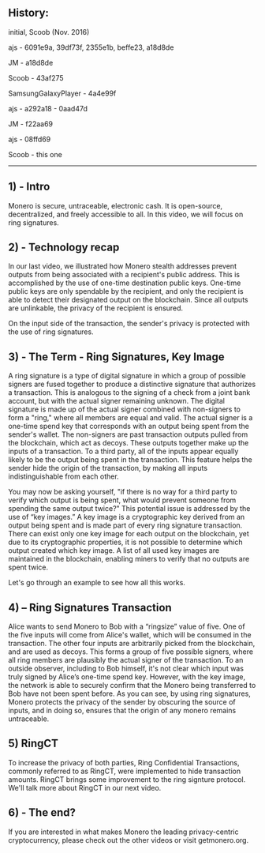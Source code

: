 ## History:
initial, Scoob (Nov. 2016)

ajs - 6091e9a, 39df73f, 2355e1b, beffe23, a18d8de

JM - a18d8de

Scoob - 43af275

SamsungGalaxyPlayer - 4a4e99f

ajs - a292a18 - 0aad47d

JM - f22aa69

ajs - 08ffd69

Scoob - this one

---

## 1) - Intro

Monero is secure, untraceable, electronic cash. It is open-source, decentralized, and freely accessible to all.
In this video, we will focus on ring signatures.
 
## 2) - Technology recap
 
In our last video, we illustrated how Monero stealth addresses prevent outputs from being associated with a recipient's  public address.
This is accomplished by the use of one-time destination public keys.
One-time public keys are only spendable by the recipient, and only the recipient is able to detect their designated output on the blockchain.
Since all outputs are unlinkable, the privacy of the recipient is ensured.

On the input side of the transaction, the sender's privacy is protected with the use of ring signatures.

## 3) - The Term - Ring Signatures, Key Image

A ring signature is a type of digital signature in which a group of possible signers are fused together to produce a distinctive signature that authorizes a transaction.
This is analogous to the signing of a check from a joint bank account, but with the actual signer remaining unknown.
The digital signature is made up of the actual signer combined with non-signers to form a "ring," where all members are equal and valid.
The actual signer is a one-time spend key that corresponds with an output being spent from the sender's wallet.
The non-signers are past transaction outputs pulled from the blockchain, which act as decoys.
These outputs together make up the inputs of a transaction.
To a third party, all of the inputs appear equally likely to be the output being spent in the transaction.
This feature helps the sender hide the origin of the transaction, by making all inputs indistinguishable from each other.


You may now be asking yourself, "if there is no way for a third party to verify which output is being spent, what would prevent someone from spending the same output twice?"
This potential issue is addressed by the use of “key images.”
A key image is a cryptographic key derived from an output being spent and is made part of every ring signature transaction.
There can exist only one key image for each output on the blockchain, yet due to its cryptographic properties, it is not possible to determine which output created which key image.
A list of all used key images are maintained in the blockchain, enabling miners to verify that no outputs are spent twice.

Let's go through an example to see how all this works.

## 4) – Ring Signatures Transaction

Alice wants to send Monero to Bob with a “ringsize” value of five. 
One of the five inputs will come from Alice's wallet, which will be consumed in the transaction.
The other four inputs are arbitrarily picked from the blockchain, and are used as decoys.
This forms a group of five possible signers, where all ring members are plausibly the actual signer of the transaction.
To an outside observer, including to Bob himself, it's not clear which input was truly signed by Alice’s one-time spend key.
However, with the key image, the network is able to securely confirm that the Monero being transferred to Bob have not been spent before.
As you can see, by using ring signatures, Monero protects the privacy of the sender by obscuring the source of inputs, and in doing so, ensures that the origin of any monero remains untraceable.

## 5) RingCT

To increase the privacy of both parties, Ring Confidential Transactions, commonly referred to as RingCT, were implemented to hide transaction amounts.
RingCT brings some improvement to the ring signture protocol.
We'll talk more about RingCT in our next video.

## 6) - The end?

If you are interested in what makes Monero the leading privacy-centric cryptocurrency, please check out the other videos or visit getmonero.org.
